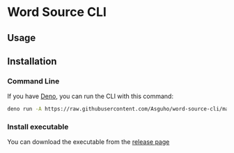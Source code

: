 # Word Source CLI

## Usage

## Installation

### Command Line

If you have [Deno](https://deno.com/), you can run the CLI with this command:

```bash
deno run -A https://raw.githubusercontent.com/Asguho/word-source-cli/main/main.js
```

### Install executable

You can download the executable from the [release page](https://github.com/Asguho/word-source-cli/releases)
